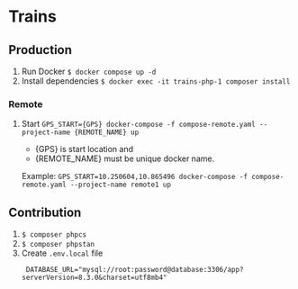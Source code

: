 # Trains

## Production

1. Run Docker `$ docker compose up -d`
1. Install dependencies `$ docker exec -it trains-php-1 composer install`

### Remote

1. Start `GPS_START={GPS} docker-compose -f compose-remote.yaml --project-name {REMOTE_NAME} up`
    - {GPS} is start location and
    - {REMOTE_NAME} must be unique docker name.

    Example: `GPS_START=10.250604,10.865496 docker-compose -f compose-remote.yaml --project-name remote1 up`

## Contribution

1. `$ composer phpcs`
1. `$ composer phpstan`
1. Create `.env.local` file
   ```dotenv
    DATABASE_URL="mysql://root:password@database:3306/app?serverVersion=8.3.0&charset=utf8mb4"
   ```
